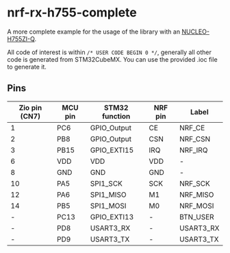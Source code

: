 # nrf-rx-h755-complete
A more complete example for the usage of the library with an [NUCLEO-H755ZI-Q](https://www.st.com/resource/en/user_manual/um2408-stm32h7-nucleo144-boards-mb1363-stmicroelectronics.pdf).  

All code of interest is within `/* USER CODE BEGIN 0 */`, generally all other code is generated from STM32CubeMX. You can use the provided .ioc file to generate it.

## Pins
| Zio pin (CN7) | MCU pin | STM32 function | NRF pin | Label     |
|---------------|---------|----------------|---------|-----------|
| 1             | PC6     | GPIO_Output    | CE      | NRF_CE    |
| 2             | PB8     | GPIO_Output    | CSN     | NRF_CSN   |
| 3             | PB15    | GPIO_EXTI15    | IRQ     | NRF_IRQ   |
| 6             | VDD     | VDD            | VDD     | -         |
| 8             | GND     | GND            | GND     | -         |
| 10            | PA5     | SPI1_SCK       | SCK     | NRF_SCK   |
| 12            | PA6     | SPI1_MISO      | M1      | NRF_MISO  |
| 14            | PB5     | SPI1_MOSI      | M0      | NRF_MOSI  |
| -             | PC13    | GPIO_EXTI13    | -       | BTN_USER  |
| -             | PD8     | USART3_RX      | -       | USART3_RX |
| -             | PD9     | USART3_TX      | -       | USART3_TX |
